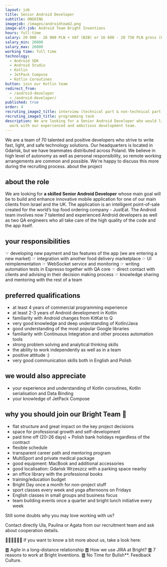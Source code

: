 ```yaml
---
layout: job
title: Senior Android Developer
subtitle: ONGOING
imagejob: /images/androidteam2.png
image-alt-job: Android Team Bright Inventions
hours: full-time
salary: 20 000 - 26 000 PLN + VAT (B2B) or 16 600 - 20 750 PLN gross (UoP)
salary_min: 20000
salary_max: 26000 
working time: full time
technology:
  - Android SDK
  - Android Studio
  - Kotlin
  - JetPack Compose 
  - Kotlin Coroutines
button: join our Kotlin team
redirect_from:
  - /android-developer
  - /android-developer/
published: true
order: 4
recruting_image2_title: interview (technical part & non-technical part)
recruting_image3_title: programming task
description: We are looking for a Senior Android Developer who would like to
  work with our experienced and ambitious development team.
---
```


We are a team of 70 talented and positive developers who strive to write fast, light, and safe technology solutions. Our headquarters is located in Gdańsk, but we have teammates distributed across Poland. We believe in high level of autonomy as well as personal responsibility, so remote working arrangements are common and possible. We're happy to discuss this more during the recruiting process.
about the project

## about the role 

We are looking for **a skilled Senior Android Developer** whose main goal will be to build and enhance innovative mobile application for one of our main clients from Israel and the UK. The application is an intelligent point-of-sale created for the world’s top food ordering company - JustEat. The Android team involves now 7 talented and experienced Android developers as well as two QA engineers who all take care of the high quality of the code and the app itself.

## your responsibilities 

☞ developing new payment and tax features of the app (we are entering a new market)
☞ integration with another food delivery marketplace 
☞ UI reimplementation
☞ WebSocket service and monitoring
☞ writing automation tests in Espresso together with QA core 
☞ direct contact with clients and advising in their decision making process
☞ knowledge sharing and mentoring with the rest of a team

## preferred qualifications

* at least 4 years of commercial programming experience
* at least 2-3 years of Android development in Kotlin
* familiarity with Android changes from KitKat to Q
* very good knowledge and deep understanding of Kotlin/Java
* good understanding of the most popular Google libraries
* familiarity with Continuous Integration and other process automation tools
* strong problem solving and analytical thinking skills
* the ability to work independently as well as in a team
* positive attitude :)
* very good communication skills both in English and Polish 

## we would also appreciate

* your experience and understanding of Kotlin coroutines, Kotlin serialisation and Data Binding
* your knowledge of JetPack Compose 


## why you should join our Bright Team 🧡

* flat structure and great impact on the key project decisions 
* space for professional growth and self-development
* paid time off (20-26 days) + Polish bank holidays regardless of the contract 
* flexible schedule 
* transparent career path and mentoring program 
* MultiSport and private medical package
* good equipment: MacBook and additional accessories
* good localisation: Gdańsk Wrzeszcz with a parking space nearby
* an office library with the professional books 
* training/education budget 
* Bright Day once a month for non-project stuff
* sport classes every week and yoga afternoons on Fridays 
* English classes in small groups and business focus 
* team building events once a quarter and bright lunch initiative every week 


Still some doubts why you may love working with us?

Contact directly Ula, Paulina or Agata from our recruitment team and ask about cooperation details.

🙋🏻‍♀️🙋🏻‍♂️ If you want to know a bit more about us, take a look here:

䷉ Agile in a long-distance relationship
䷉ How we use JIRA at Bright?
䷉ 7 reasons to work at Bright Inventions. 
䷉ No Time for Bullsh**. Feedback Culture.
 
